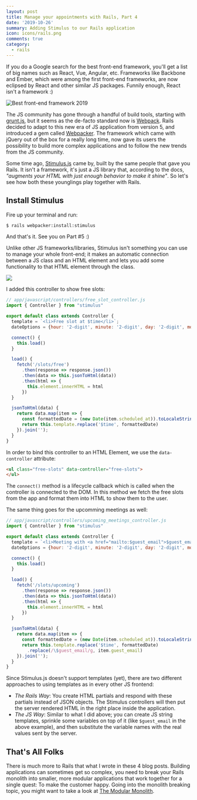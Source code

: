 ```yaml
---
layout: post
title: Manage your appointments with Rails, Part 4
date: '2019-10-26'
summary: Adding Stimulus to our Rails application
icon: icons/rails.png
comments: true
category:
  - rails
---
```


If you do a Google search for the best front-end framework, you'll get a list of big names such as React, Vue, Angular, etc. Frameworks like Backbone and Ember, which were among the first front-end frameworks, are now eclipsed by React and other similar JS packages. Funnily enough, React isn't a framework :)

![Best front-end framework 2019](https://cdn-images-1.medium.com/max/1600/1*n0QLVdzXzBZYw_TaLRO3cg.png)

The JS community has gone through a handful of build tools, starting with [grunt.js](https://gruntjs.com/), but it seems as the de-facto standard now is [Webpack](https://webpack.js.org/). Rails decided to adapt to this new era of JS application from version 5, and introduced a gem called [Webpacker](https://github.com/rails/webpacker). The framework which came with jQuery out of the box for a really long time, now gave its users the possibility to build more complex applications and to follow the new trends from the JS community.

Some time ago, [Stimulus.js](https://stimulusjs.org/) came by, built by the same people that gave you Rails. It isn't a framework, it's just a JS library that, according to the docs, _"augments your HTML with just enough behavior to make it shine"_. So let's see how both these younglings play together with Rails.

## Install Stimulus

Fire up your terminal and run:

```bash
$ rails webpacker:install:stimulus
```

And that's it. See you on Part #5 :)

Unlike other JS frameworks/libraries, Stimulus isn't something you can use to manage your whole front-end; it makes an automatic connection between a JS class and an HTML element and lets you add some functionality to that HTML element through the class.

![](https://cdn-images-1.medium.com/max/1600/1*V0aPEt6lZ64qP-3lmdjCfQ.jpeg)

I added this controller to show free slots:

```js
// app/javascript/controllers/free_slot_controller.js
import { Controller } from "stimulus"

export default class extends Controller {
  template = `<li>Free slot at $time</li>`;
  dateOptions = {hour: '2-digit', minute: '2-digit', day: '2-digit', month: 'short', year: 'numeric'};

  connect() {
    this.load()
  }

  load() {
    fetch('/slots/free')
      .then(response => response.json())
      .then(data => this.jsonToHtml(data))
      .then(html => {
        this.element.innerHTML = html
      })
  }

  jsonToHtml(data) {
    return data.map(item => {
      const formattedDate = (new Date(item.scheduled_at)).toLocaleString('en-US', this.dateOptions)
      return this.template.replace('$time', formattedDate)
    }).join('');
  }
}
```

In order to bind this controller to an HTML Element, we use the `data-controller` attribute:

```html
<ul class="free-slots" data-controller="free-slots">
</ul>
```

The `connect()` method is a lifecycle callback which is called when the controller is connected to the DOM. In this method we fetch the free slots from the app and format them into HTML to show them to the user.

The same thing goes for the upcomming meetings as well:

```js
// app/javascript/controllers/upcoming_meetings_controller.js
import { Controller } from "stimulus"

export default class extends Controller {
  template = `<li>Meeting with <a href="mailto:$guest_email">$guest_email</a> at $time</li>`;
  dateOptions = {hour: '2-digit', minute: '2-digit', day: '2-digit', month: 'short', year: 'numeric'};

  connect() {
    this.load()
  }

  load() {
    fetch('/slots/upcoming')
      .then(response => response.json())
      .then(data => this.jsonToHtml(data))
      .then(html => {
        this.element.innerHTML = html
      })
  }

  jsonToHtml(data) {
    return data.map(item => {
      const formattedDate = (new Date(item.scheduled_at)).toLocaleString('en-US', this.dateOptions)
      return this.template.replace('$time', formattedDate)
        .replace(/\$guest_email/g, item.guest_email)
    }).join('');
  }
}
```

Since Stimulus.js doesn't support templates (yet), there are two different approaches to using templates as in every other JS frontend:

 - _The Rails Way_: You create HTML partials and respond with these partials instead of JSON objects. The Stimulus controllers will then put the server rendered HTML in the right place inside the application.
 - _The JS Way_: Similar to what I did above; you can create JS string templates, sprinkle some variables on top of it (like `$guest_email` in the above example), and then substitute the variable names with the real values sent by the server.

## That's All Folks

There is much more to Rails that what I wrote in these 4 blog posts. Building applications can sometimes get so complex, you need to break your Rails monolith into smaller, more modular applications that work together for a single quest: To make the customer happy. Going into the monolith breaking topic, you might want to take a look at [The Modular Monolith](https://medium.com/@dan_manges/the-modular-monolith-rails-architecture-fb1023826fc4). 